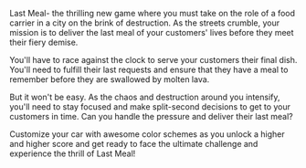 Last Meal- the thrilling new game where you must take on the role of a food carrier in a city on the brink of destruction. 
As the streets crumble, your mission is to deliver the last meal of your customers' lives before they meet their fiery demise.

You'll have to race against the clock to serve your customers their final dish. 
You'll need to fulfill their last requests and ensure that they have a meal to remember before they are swallowed by molten lava.

But it won't be easy. As the chaos and destruction around you intensify, you'll need to stay focused and make split-second decisions to get to your customers in time. 
Can you handle the pressure and deliver their last meal?

Customize your car with awesome color schemes as you unlock a higher and higher score and get ready to face the ultimate challenge and experience the thrill of Last Meal! 
